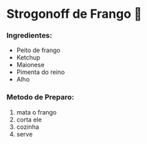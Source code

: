 # Strogonoff de Frango :chicken:

### Ingredientes: 

- Peito de frango 
- Ketchup
- Maionese
- Pimenta do reino
- Alho

### Metodo de Preparo: 

1. mata o frango
2. corta ele
3. cozinha
4. serve

